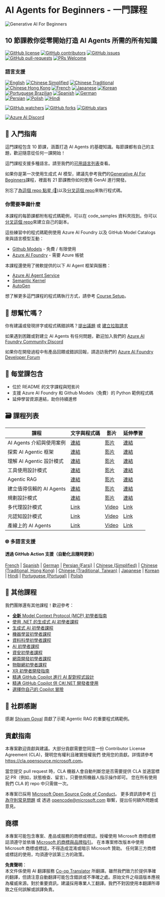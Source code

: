 <!--
CO_OP_TRANSLATOR_METADATA:
{
  "original_hash": "d89f57da0133b172662eb414a710f8de",
  "translation_date": "2025-05-20T07:21:04+00:00",
  "source_file": "README.md",
  "language_code": "tw"
}
-->
# AI Agents for Beginners - 一門課程

![Generative AI For Beginners](../../translated_images/repo-thumbnail.fdd5f487bb7274d4a08459d76907ec4914de268c99637e9af082b1d3eb0730e2.tw.png)

## 10 節課教你從零開始打造 AI Agents 所需的所有知識

[![GitHub license](https://img.shields.io/github/license/microsoft/ai-agents-for-beginners.svg)](https://github.com/microsoft/ai-agents-for-beginners/blob/master/LICENSE?WT.mc_id=academic-105485-koreyst)
[![GitHub contributors](https://img.shields.io/github/contributors/microsoft/ai-agents-for-beginners.svg)](https://GitHub.com/microsoft/ai-agents-for-beginners/graphs/contributors/?WT.mc_id=academic-105485-koreyst)
[![GitHub issues](https://img.shields.io/github/issues/microsoft/ai-agents-for-beginners.svg)](https://GitHub.com/microsoft/ai-agents-for-beginners/issues/?WT.mc_id=academic-105485-koreyst)
[![GitHub pull-requests](https://img.shields.io/github/issues-pr/microsoft/ai-agents-for-beginners.svg)](https://GitHub.com/microsoft/ai-agents-for-beginners/pulls/?WT.mc_id=academic-105485-koreyst)
[![PRs Welcome](https://img.shields.io/badge/PRs-welcome-brightgreen.svg?style=flat-square)](http://makeapullrequest.com?WT.mc_id=academic-105485-koreyst)

### 語言支援
[![English](https://img.shields.io/badge/English-brightgreen.svg?style=flat-square)](README.md)
[![Chinese Simplified](https://img.shields.io/badge/Chinese_Simplified-brightgreen.svg?style=flat-square)](../zh/README.md)
[![Chinese Traditional](https://img.shields.io/badge/Chinese_Traditional-brightgreen.svg?style=flat-square)](./README.md)     
[![Chinese Hong Kong](https://img.shields.io/badge/Chinese_Hong_Kong-brightgreen.svg?style=flat-square)](../hk/README.md) 
[![French](https://img.shields.io/badge/French-brightgreen.svg?style=flat-square)](../fr/README.md)
[![Japanese](https://img.shields.io/badge/Japanese-brightgreen.svg?style=flat-square)](../ja/README.md) 
[![Korean](https://img.shields.io/badge/Korean-brightgreen.svg?style=flat-square)](../ko/README.md)
[![Portuguese Brazilian](https://img.shields.io/badge/Portuguese_Brazilian-brightgreen.svg?style=flat-square)](../pt/README.md)
[![Spanish](https://img.shields.io/badge/Spanish-brightgreen.svg?style=flat-square)](../es/README.md)
[![German](https://img.shields.io/badge/German-brightgreen.svg?style=flat-square)](../de/README.md)  
[![Persian](https://img.shields.io/badge/Persian-brightgreen.svg?style=flat-square)](../fa/README.md) 
[![Polish](https://img.shields.io/badge/Polish-brightgreen.svg?style=flat-square)](../pl/README.md) 
[![Hindi](https://img.shields.io/badge/Hindi-brightgreen.svg?style=flat-square)](../hi/README.md)

[![GitHub watchers](https://img.shields.io/github/watchers/microsoft/ai-agents-for-beginners.svg?style=social&label=Watch)](https://GitHub.com/microsoft/ai-agents-for-beginners/watchers/?WT.mc_id=academic-105485-koreyst)
[![GitHub forks](https://img.shields.io/github/forks/microsoft/ai-agents-for-beginners.svg?style=social&label=Fork)](https://GitHub.com/microsoft/ai-agents-for-beginners/network/?WT.mc_id=academic-105485-koreyst)
[![GitHub stars](https://img.shields.io/github/stars/microsoft/ai-agents-for-beginners.svg?style=social&label=Star)](https://GitHub.com/microsoft/ai-agents-for-beginners/stargazers/?WT.mc_id=academic-105485-koreyst)

[![Azure AI Discord](https://dcbadge.limes.pink/api/server/kzRShWzttr)](https://discord.gg/kzRShWzttr)


## 🌱 入門指南

這門課程包含 10 節課，涵蓋打造 AI Agents 的基礎知識。每節課都有自己的主題，歡迎隨意從任何一課開始！

這門課程支援多種語言。請至我們的[可用語言列表](../..)查看。

如果你是第一次使用生成式 AI 模型，建議先參考我們的[Generative AI For Beginners](https://aka.ms/genai-beginners)課程，裡面有 21 節課教你如何使用 GenAI 進行開發。

別忘了[為這個 repo 點星 (🌟)](https://docs.github.com/en/get-started/exploring-projects-on-github/saving-repositories-with-stars?WT.mc_id=academic-105485-koreyst)以及[分叉這個 repo](https://github.com/microsoft/ai-agents-for-beginners/fork)來執行程式碼。

### 你需要準備什麼

本課程的每節課都附有程式碼範例，可以在 code_samples 資料夾找到。你可以[分叉這個 repo](https://github.com/microsoft/ai-agents-for-beginners/fork)來建立自己的副本。

這些練習中的程式碼範例使用 Azure AI Foundry 以及 GitHub Model Catalogs 來與語言模型互動：

- [Github Models](https://aka.ms/ai-agents-beginners/github-models) - 免費 / 有限使用
- [Azure AI Foundry](https://aka.ms/ai-agents-beginners/ai-foundry) - 需要 Azure 帳號

本課程還使用了微軟提供的以下 AI Agent 框架與服務：
- [Azure AI Agent Service](https://aka.ms/ai-agents-beginners/ai-agent-service)
- [Semantic Kernel](https://aka.ms/ai-agents-beginners/semantic-kernel)
- [AutoGen](https://aka.ms/ai-agents/autogen)

想了解更多這門課程的程式碼執行方式，請參考 [Course Setup](./00-course-setup/README.md)。

## 🙏 想幫忙嗎？

你有建議或發現拼字或程式碼錯誤嗎？[提出議題](https://github.com/microsoft/ai-agents-for-beginners/issues?WT.mc_id=academic-105485-koreyst) 或 [建立拉取請求](https://github.com/microsoft/ai-agents-for-beginners/pulls?WT.mc_id=academic-105485-koreyst)

如果遇到困難或對建立 AI Agents 有任何問題，歡迎加入我們的 [Azure AI Foundry Community Discord](https://discord.gg/kzRShWzttr)

如果你在開發過程中有產品回饋或錯誤回報，請造訪我們的 [Azure AI Foundry Developer Forum](https://aka.ms/azureaifoundry/forum)

## 📂 每堂課包含

- 位於 README 的文字課程與短影片
- 支援 Azure AI Foundry 和 Github Models（免費）的 Python 範例程式碼
- 延伸學習資源連結，助你持續進修

## 🗃️ 課程列表

| **課程**                                 | **文字與程式碼**                                   | **影片**                                                  | **延伸學習**                                                                          |
|------------------------------------------|----------------------------------------------------|------------------------------------------------------------|----------------------------------------------------------------------------------------|
| AI Agents 介紹與使用案例                  | [連結](./01-intro-to-ai-agents/README.md)          | [影片](https://youtu.be/3zgm60bXmQk?si=z8QygFvYQv-9WtO1)    | [連結](https://aka.ms/ai-agents-beginners/collection?WT.mc_id=academic-105485-koreyst) |
| 探索 AI Agentic 框架                      | [連結](./02-explore-agentic-frameworks/README.md)  | [影片](https://youtu.be/ODwF-EZo_O8?si=Vawth4hzVaHv-u0H)    | [連結](https://aka.ms/ai-agents-beginners/collection?WT.mc_id=academic-105485-koreyst) |
| 理解 AI Agentic 設計模式                  | [連結](./03-agentic-design-patterns/README.md)     | [影片](https://youtu.be/m9lM8qqoOEA?si=BIzHwzstTPL8o9GF)    | [連結](https://aka.ms/ai-agents-beginners/collection?WT.mc_id=academic-105485-koreyst) |
| 工具使用設計模式                          | [連結](./04-tool-use/README.md)                    | [影片](https://youtu.be/vieRiPRx-gI?si=2z6O2Xu2cu_Jz46N)    | [連結](https://aka.ms/ai-agents-beginners/collection?WT.mc_id=academic-105485-koreyst) |
| Agentic RAG                              | [連結](./05-agentic-rag/README.md)                 | [影片](https://youtu.be/WcjAARvdL7I?si=gKPWsQpKiIlDH9A3)    | [連結](https://aka.ms/ai-agents-beginners/collection?WT.mc_id=academic-105485-koreyst) |
| 建立值得信賴的 AI Agents                   | [連結](./06-building-trustworthy-agents/README.md) | [影片](https://youtu.be/iZKkMEGBCUQ?si=jZjpiMnGFOE9L8OK)    | [連結](https://aka.ms/ai-agents-beginners/collection?WT.mc_id=academic-105485-koreyst) |
| 規劃設計模式                              | [連結](./07-planning-design/README.md)             | [影片](https://youtu.be/kPfJ2BrBCMY?si=6SC_iv_E5-mzucnC)    | [連結](https://aka.ms/ai-agents-beginners/collection?WT.mc_id=academic-105485-koreyst) |
| 多代理設計模式                            | [Link](./08-multi-agent/README.md)                 | [Video](https://youtu.be/V6HpE9hZEx0?si=rMgDhEu7wXo2uo6g)  | [Link](https://aka.ms/ai-agents-beginners/collection?WT.mc_id=academic-105485-koreyst) |
| 元認知設計模式                          | [Link](./09-metacognition/README.md)               | [Video](https://youtu.be/His9R6gw6Ec?si=8gck6vvdSNCt6OcF)  | [Link](https://aka.ms/ai-agents-beginners/collection?WT.mc_id=academic-105485-koreyst) |
| 產線上的 AI Agents                      | [Link](./10-ai-agents-production/README.md)        | [Video](https://youtu.be/l4TP6IyJxmQ?si=31dnhexRo6yLRJDl)  | [Link](https://aka.ms/ai-agents-beginners/collection?WT.mc_id=academic-105485-koreyst) |

### 🌐 多語言支援

#### 透過 GitHub Action 支援（自動化且隨時更新）

[French](../fr/README.md) | [Spanish](../es/README.md) | [German](../de/README.md) | [Persian (Farsi)](../fa/README.md) | [Chinese (Simplified)](../zh/README.md) | [Chinese (Traditional, Hong Kong)](../hk/README.md) | [Chinese (Traditional, Taiwan)](./README.md) | [Japanese](../ja/README.md) | [Korean](../ko/README.md) | [Hindi](../hi/README.md) | [Portuguese (Portugal)](../pt/README.md) | [Polish](../pl/README.md)

## 🎒 其他課程

我們團隊還有其他課程！歡迎參考：

- [**全新** Model Context Protocol (MCP) 初學者指南](https://github.com/microsoft/mcp-for-beginners?WT.mc_id=academic-105485-koreyst)
- [使用 .NET 的生成式 AI 初學者課程](https://github.com/microsoft/Generative-AI-for-beginners-dotnet?WT.mc_id=academic-105485-koreyst)
- [生成式 AI 初學者課程](https://github.com/microsoft/generative-ai-for-beginners?WT.mc_id=academic-105485-koreyst)
- [機器學習初學者課程](https://aka.ms/ml-beginners?WT.mc_id=academic-105485-koreyst)
- [資料科學初學者課程](https://aka.ms/datascience-beginners?WT.mc_id=academic-105485-koreyst)
- [AI 初學者課程](https://aka.ms/ai-beginners?WT.mc_id=academic-105485-koreyst)
- [資安初學者課程](https://github.com/microsoft/Security-101??WT.mc_id=academic-96948-sayoung)
- [網頁開發初學者課程](https://aka.ms/webdev-beginners?WT.mc_id=academic-105485-koreyst)
- [物聯網初學者課程](https://aka.ms/iot-beginners?WT.mc_id=academic-105485-koreyst)
- [XR 初學者開發指南](https://github.com/microsoft/xr-development-for-beginners?WT.mc_id=academic-105485-koreyst)
- [精通 GitHub Copilot 進行 AI 配對程式設計](https://aka.ms/GitHubCopilotAI?WT.mc_id=academic-105485-koreyst)
- [精通 GitHub Copilot 供 C#/.NET 開發者使用](https://github.com/microsoft/mastering-github-copilot-for-dotnet-csharp-developers?WT.mc_id=academic-105485-koreyst)
- [選擇你自己的 Copilot 冒險](https://github.com/microsoft/CopilotAdventures?WT.mc_id=academic-105485-koreyst)

## 🌟 社群感謝

感謝 [Shivam Goyal](https://www.linkedin.com/in/shivam2003/) 貢獻了示範 Agentic RAG 的重要程式碼範例。

## 貢獻指南

本專案歡迎貢獻與建議。大部分貢獻需要您同意一份
Contributor License Agreement (CLA)，聲明您有權利且確實授權我們
使用您的貢獻。詳情請參考 <https://cla.opensource.microsoft.com>。

當您提交 pull request 時，CLA 機器人會自動判斷您是否需要提供
CLA 並適當標記 PR（例如，狀態檢查、留言）。只要依照機器人指示操作即可。
您在所有使用我們 CLA 的 repo 中只需做一次。

本專案已採用 [Microsoft Open Source Code of Conduct](https://opensource.microsoft.com/codeofconduct/)。
更多資訊請參考 [行為守則常見問題](https://opensource.microsoft.com/codeofconduct/faq/) 或
透過 [opencode@microsoft.com](mailto:opencode@microsoft.com) 聯繫，提出任何額外問題或意見。

## 商標

本專案可能包含專案、產品或服務的商標或標誌。授權使用 Microsoft
商標或標誌須遵守並依循
[Microsoft 的商標與品牌指引](https://www.microsoft.com/legal/intellectualproperty/trademarks/usage/general)。
在本專案修改版本中使用 Microsoft 商標或標誌，不得造成混淆或暗示 Microsoft 贊助。
任何第三方商標或標誌的使用，均須遵守該第三方的政策。

**免責聲明**：  
本文件係使用 AI 翻譯服務 [Co-op Translator](https://github.com/Azure/co-op-translator) 所翻譯。雖然我們致力於提供準確的翻譯，但請注意自動翻譯可能包含錯誤或不準確之處。原始文件之母語版本應視為權威來源。對於重要資訊，建議採用專業人工翻譯。我們不對因使用本翻譯所導致之任何誤解或誤譯負責。
